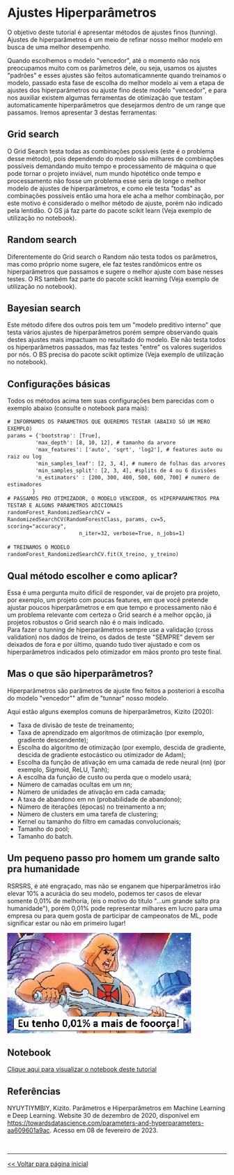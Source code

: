 # Ajustes Hiperparâmetros

O objetivo deste tutorial é apresentar métodos de ajustes finos (tunning). Ajustes de hiperparâmetros é um meio de refinar nosso melhor modelo em busca de uma melhor desempenho.

Quando escolhemos o modelo "vencedor", até o momento não nos preocupamos muito com os parâmetros dele, ou seja, usamos os ajustes "padrões" e esses ajustes são feitos automaticamnente quando treinamos o modelo, passado esta fase de escolha do melhor modelo ai vem a etapa de ajustes dos hiperparâmetros ou ajuste fino deste modelo "vencedor", e para nos auxiliar existem algumas ferramentas de otimização que testam automaticamente hiperparâmetros que desejarmos dentro de um range que passamos. Iremos apresentar 3 destas ferramentas:

## Grid search
O Grid Search testa todas as combinações possíveis (este é o problema desse método), pois dependendo do modelo são milhares de combinações possíveis demandando muito tempo e processamento de máquina o que pode tornar o projeto inviável, num mundo hipotético onde tempo e processamento não fosse um problema esse seria de longe o melhor modelo de ajustes de hiperparâmetros, e como ele testa "todas" as combinações possíveis então uma hora ele acha a melhor combinação, por este motivo é considerado o melhor método de ajuste, porém não indicado pela lentidão. O GS já faz parte do pacote scikit learn (Veja exemplo de utilização no notebook).

## Random search
Diferentemente do Grid search o Random não testa todos os parâmetros, mas como próprio nome sugere, ele faz testes randômicos entre os hiperparâmetros que passamos e sugere o melhor ajuste com base nesses testes. O RS também faz parte do pacote scikit learning (Veja exemplo de utilização no notebook).

## Bayesian search
Este método difere dos outros pois tem um "modelo preditivo interno" que testa vários ajustes de hiperparâmetros porém sempre observando quais destes ajustes mais impactuam no resultado do modelo. Ele não testa todos os hiperparâmetros passados, mas faz testes "entre" os valores sugeridos por nós. O BS precisa do pacote scikit optimize (Veja exemplo de utilização no notebook).

## Configurações básicas
Todos os métodos acima tem suas configurações bem parecidas com o exemplo abaixo (consulte o notebook para mais):

    # INFORMAMOS OS PARAMETROS QUE QUEREMOS TESTAR (ABAIXO SÓ UM MERO EXEMPLO)
    params = {'bootstrap': [True], 
             'max_depth': [8, 10, 12], # tamanho da arvore
             'max_features': ['auto', 'sqrt', 'log2'], # features auto ou raiz ou log
             'min_samples_leaf': [2, 3, 4], # numero de folhas das arvores
             'min_samples_split': [2, 3, 4], #splits de 4 ou 6 divisões
             'n_estimators' : [200, 300, 400, 500, 600, 700] # numero de estimadores
            }
    # PASSAMOS PRO OTIMIZADOR, O MODELO VENCEDOR, OS HIPERPARAMETROS PRA TESTAR E ALGUNS PARAMETROS ADICIONAIS
    randomForest_RandomizedSearchCV = RandomizedSearchCV(RandomForestClass, params, cv=5, scoring="accuracy", 
                           n_iter=32, verbose=True, n_jobs=1)
    
    # TREINAMOS O MODELO
    randomForest_RandomizedSearchCV.fit(X_treino, y_treino)


## Qual método escolher e como aplicar?
Essa é uma pergunta muito difícil de responder, vai de projeto pra projeto, por exemplo, um projeto com poucas features, em que você pretende ajustar poucos hiperparâmetros e em que tempo e processamento não é um problema relevante com certeza o Grid search é a melhor opção, já projetos robustos o Grid search não é o mais indicado.<br>
Para fazer o tunning de hiperparâmetros sempre use a validação (cross validation) nos dados de treino, os dados de teste "SEMPRE" devem ser deixados de fora e por último, quando tudo tiver ajustado e com os hiperparâmetros indicados pelo otimizador em mãos pronto pro teste final.

## Mas o que são hiperparâmetros?
Hiperparâmetros são parâmetros de ajuste fino feitos a posteriori à escolha do modelo "vencedor"" afim de "tunnar" nosso modelo.

Aqui estão alguns exemplos comuns de hiperparâmetros,  Kizito (2020):

  - Taxa de divisão de teste de treinamento;
  - Taxa de aprendizado em algoritmos de otimização (por exemplo, gradiente descendente);
  - Escolha do algoritmo de otimização (por exemplo, descida de gradiente, descida de gradiente estocástico ou otimizador de Adam);
  - Escolha da função de ativação em uma camada de rede neural (nn) (por exemplo, Sigmoid, ReLU, Tanh);
  - A escolha da função de custo ou perda que o modelo usará;
  - Número de camadas ocultas em um nn;
  - Número de unidades de ativação em cada camada;
  - A taxa de abandono em nn (probabilidade de abandono);
  - Número de iterações (épocas) no treinamento a nn;
  - Número de clusters em uma tarefa de clustering;
  - Kernel ou tamanho do filtro em camadas convolucionais;
  - Tamanho do pool;
  - Tamanho do batch.

## Um pequeno passo pro homem um grande salto pra humanidade
RSRSRS, é até engraçado, mas não se enganem que hiperparâmetros irão elevar 10% a acurácia do seu modelo, podemos ter casos de elevar somente 0,01% de melhoria, (eis o motivo do titulo "...um grande salto pra humanidade"), porém 0,01% pode representar milhares em lucro para uma empresa ou para quem gosta de participar de campeonatos de ML, pode significar estar ou não em primeiro lugar!

<img src='hm.jpg'>


## Notebook
[Clique aqui para visualizar o notebook deste tutorial](https://github.com/dev-daniel-amorim/ML-Ajustes_Hiperparametros/blob/main/ML%20-%20Ajustes%20Hiperpar%C3%A2metros.ipynb)

## Referências
NYUYTIYMBIY, Kizito. Parâmetros e Hiperparâmetros em Machine Learning e Deep Learning. Website 30 de dezembro de 2020, disponível em <https://towardsdatascience.com/parameters-and-hyperparameters-aa609601a9ac>. Acesso em 08 de fevereiro de 2023.


<br>
<hr>

[<< Voltar para página inicial](https://github.com/dev-daniel-amorim)
